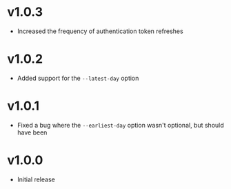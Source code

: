 # v1.0.3

- Increased the frequency of authentication token refreshes

# v1.0.2

- Added support for the `--latest-day` option

# v1.0.1

- Fixed a bug where the `--earliest-day` option wasn't optional, but should have been

# v1.0.0

- Initial release
